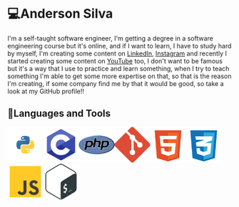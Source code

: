 # 💻Anderson Silva


I'm a self-taught software engineer, I'm getting a degree in a software engineering course but it's online, and if I want to learn, I have to study hard by myself, I'm creating some content on [LinkedIn](https://www.linkedin.com/in/anderson-silva-717179166/), [Instagram](https://www.instagram.com/anderson_josse/) and recently I started creating some content on [YouTube](https://www.youtube.com/channel/UCVT2PoI_I8i9HQjYfFFwTMA) too, I don't want to be famous but it's a way that I use to practice and learn something, when I try to teach something I'm able to get some more expertise on that, so that is the reason I'm creating, if some company find me by that it would be good, so take a look at my GitHub profile!! 

## 🧳Languages and Tools

<div>
  <img src="/assets/python.svg" style="width:80px;"><img src="/assets/c.svg" style="width:80px;"><img src="/assets/php.svg" style="width:80px;"><img src="/assets/git.svg" style="width:80px;"><img src="/assets/html.svg" style="width:80px;"><img src="/assets/css.svg" style="width:80px;"><img src="/assets/js.svg" style="width:80px;"><img src="/assets/bash-icon-svgrepo-com.svg" style="width:80px;">

</div>







